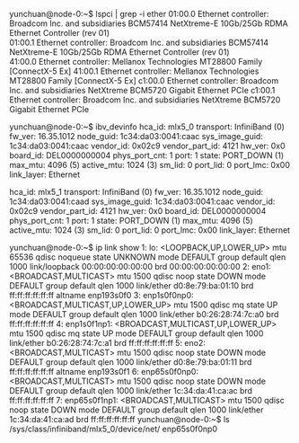 yunchuan@node-0:~$ lspci | grep -i ether
01:00.0 Ethernet controller: Broadcom Inc. and subsidiaries BCM57414 NetXtreme-E 10Gb/25Gb RDMA Ethernet Controller (rev 01)        
01:00.1 Ethernet controller: Broadcom Inc. and subsidiaries BCM57414 NetXtreme-E 10Gb/25Gb RDMA Ethernet Controller (rev 01)        
41:00.0 Ethernet controller: Mellanox Technologies MT28800 Family [ConnectX-5 Ex]
41:00.1 Ethernet controller: Mellanox Technologies MT28800 Family [ConnectX-5 Ex]
c1:00.0 Ethernet controller: Broadcom Inc. and subsidiaries NetXtreme BCM5720 Gigabit Ethernet PCIe
c1:00.1 Ethernet controller: Broadcom Inc. and subsidiaries NetXtreme BCM5720 Gigabit Ethernet PCIe



yunchuan@node-0:~$ ibv_devinfo
hca_id: mlx5_0
        transport:                      InfiniBand (0)
        fw_ver:                         16.35.1012
        node_guid:                      1c34:da03:0041:caac
        sys_image_guid:                 1c34:da03:0041:caac
        vendor_id:                      0x02c9
        vendor_part_id:                 4121
        hw_ver:                         0x0
        board_id:                       DEL0000000004
        phys_port_cnt:                  1
                port:   1
                        state:                  PORT_DOWN (1)
                        max_mtu:                4096 (5)
                        active_mtu:             1024 (3)
                        sm_lid:                 0
                        port_lid:               0
                        port_lmc:               0x00
                        link_layer:             Ethernet

hca_id: mlx5_1
        transport:                      InfiniBand (0)
        fw_ver:                         16.35.1012
        node_guid:                      1c34:da03:0041:caad
        sys_image_guid:                 1c34:da03:0041:caac
        vendor_id:                      0x02c9
        vendor_part_id:                 4121
        hw_ver:                         0x0
        board_id:                       DEL0000000004
        phys_port_cnt:                  1
                port:   1
                        state:                  PORT_DOWN (1)
                        max_mtu:                4096 (5)
                        active_mtu:             1024 (3)
                        sm_lid:                 0
                        port_lid:               0
                        port_lmc:               0x00
                        link_layer:             Ethernet


yunchuan@node-0:~$ ip link show
1: lo: <LOOPBACK,UP,LOWER_UP> mtu 65536 qdisc noqueue state UNKNOWN mode DEFAULT group default qlen 1000
    link/loopback 00:00:00:00:00:00 brd 00:00:00:00:00:00
2: eno1: <BROADCAST,MULTICAST> mtu 1500 qdisc noop state DOWN mode DEFAULT group default qlen 1000
    link/ether d0:8e:79:ba:01:10 brd ff:ff:ff:ff:ff:ff
    altname enp193s0f0
3: enp1s0f0np0: <BROADCAST,MULTICAST,UP,LOWER_UP> mtu 1500 qdisc mq state UP mode DEFAULT group default qlen 1000
    link/ether b0:26:28:74:7c:a0 brd ff:ff:ff:ff:ff:ff
4: enp1s0f1np1: <BROADCAST,MULTICAST,UP,LOWER_UP> mtu 1500 qdisc mq state UP mode DEFAULT group default qlen 1000
    link/ether b0:26:28:74:7c:a1 brd ff:ff:ff:ff:ff:ff
5: eno2: <BROADCAST,MULTICAST> mtu 1500 qdisc noop state DOWN mode DEFAULT group default qlen 1000
    link/ether d0:8e:79:ba:01:11 brd ff:ff:ff:ff:ff:ff
    altname enp193s0f1
6: enp65s0f0np0: <BROADCAST,MULTICAST> mtu 1500 qdisc noop state DOWN mode DEFAULT group default qlen 1000
    link/ether 1c:34:da:41:ca:ac brd ff:ff:ff:ff:ff:ff
7: enp65s0f1np1: <BROADCAST,MULTICAST> mtu 1500 qdisc noop state DOWN mode DEFAULT group default qlen 1000
    link/ether 1c:34:da:41:ca:ad brd ff:ff:ff:ff:ff:ff
yunchuan@node-0:~$ ls /sys/class/infiniband/mlx5_0/device/net/
enp65s0f0np0


